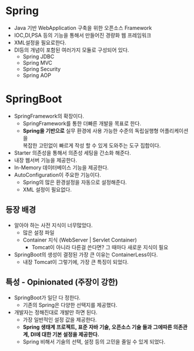 # Spring
- Java 기반 WebApplication 구축을 위한 오픈소스 Framework
- IOC,DI,PSA 등의 기능을 통해서 만들어진 경량화 웹 프레임워크
- XML설정을 필요로한다.
- DI등의 개념이 포함된 여러가지 모듈로 구성되어 있다.
  - Spring JDBC
  - Spring MVC
  - Spring Security
  - Spring AOP


# SpringBoot
- SpringFramework의 확장이다.
  - SpringFramework를 통한 더빠른 개발을 목표로 한다.
  - **Spring을 기반으로** 실무 환경에 사용 가능한 수준의 독립실행형 어플리케이션을    
    복잡한 고민없이 빠르게 작성 할 수 있게 도와주는 도구 집합이다.
- Starter 의존성을 통해서 의존성 세팅을 간소화 해준다.
- 내장 웹서버 기능을 제공한다.
- In-Memory 데이터베이스 기능을 제공한다.
- AutoConfiguration이 주요한 기능이다.
  - Spring의 많은 환경설정을 자동으로 설정해준다.
  - XML 설정이 필요없다.

## 등장 배경
- 알아야 하는 사전 지식이 너무많았다.
  - 많은 설정 파일
  - Container 지식 (WebServer | Servlet Container)
    - Tomcat이 아니라 다른걸 쓴다면? 그 때마다 새로운 지식이 필요
- SpringBoot의 생성이 결정된 가장 큰 이유는 ContainerLess이다.
  - 내장 Tomcat이 그렇기에, 가장 큰 특징이 되었다.

## 특성 - Opinionated (주장이 강한)
- SpringBoot가 일단 다 정한다. 
  - 기존의 Spring은 다양한 선택지를 제공했다.
- 개발자는 정해진대로 개발만 하면 된다.
  - 가장 일반적인 설정 값을 제공한다.
  - **Spring 생태계 프로젝트, 표준 자바 기술, 오픈소스 기술 들과 그에따른 의존관계, DI에 대한 기본 설정을 제공한다.**
  - Spring 비해서 기술의 선택, 설정 등의 고민을 줄일 수 있게 되었다.